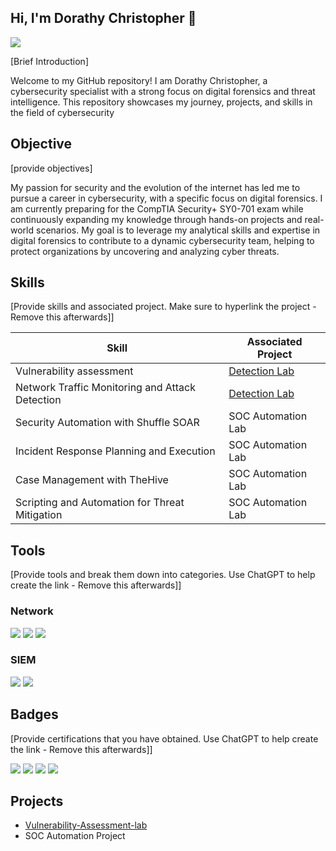 ## Hi, I'm Dorathy Christopher 👋
<a href="https://linkedin.com/in/dorathychristopher"><img src="https://img.shields.io/badge/-LinkedIn-0072b1?&style=for-the-badge&logo=linkedin&logoColor=white" /></a>

[Brief Introduction]

Welcome to my GitHub repository! I am Dorathy Christopher, a cybersecurity specialist with a strong focus on digital forensics and threat intelligence. This repository showcases my journey, projects, and skills in the field of cybersecurity

## Objective
[provide objectives]

My passion for security and the evolution of the internet has led me to pursue a career in cybersecurity, with a specific focus on digital forensics. I am currently preparing for the CompTIA Security+ SY0-701 exam while continuously expanding my knowledge through hands-on projects and real-world scenarios. My goal is to leverage my analytical skills and expertise in digital forensics to contribute to a dynamic cybersecurity team, helping to protect organizations by uncovering and analyzing cyber threats.

## Skills
[Provide skills and associated project. Make sure to hyperlink the project - Remove this afterwards]]

| Skill                                         | Associated Project         |
|-----------------------------------------------|----------------------------|
| Vulnerability assessment                      | <a href="https://google.com">Detection Lab</a>|
| Network Traffic Monitoring and Attack Detection | <a href="https://google.com">Detection Lab</a>|
| Security Automation with Shuffle SOAR         | SOC Automation Lab|
| Incident Response Planning and Execution      | SOC Automation Lab|
| Case Management with TheHive                  | SOC Automation Lab|
| Scripting and Automation for Threat Mitigation | SOC Automation Lab|

## Tools
[Provide tools and break them down into categories. Use ChatGPT to help create the link - Remove this afterwards]]

### Network
<div>
    <img src="https://img.shields.io/badge/-Wireshark-1679A7?&style=for-the-badge&logo=Wireshark&logoColor=white" />
    <img src="https://img.shields.io/badge/-Suricata-EF3B2D?&style=for-the-badge&logo=Suricata&logoColor=white" />
    <img src="https://img.shields.io/badge/-tcpdump-005571?&style=for-the-badge&logo=tcpdump&logoColor=white" />

</div>

### SIEM
<div>
    <img src="https://img.shields.io/badge/-Splunk-000000?&style=for-the-badge&logo=Splunk&logoColor=white" />
 <img src="https://img.shields.io/badge/-Chronicle-005571?&style=for-the-badge&logo=chronicle&logoColor=white" />


</div>

## Badges
[Provide certifications that you have obtained. Use ChatGPT to help create the link - Remove this afterwards]]
<div>
<img src="https://img.shields.io/badge/-Cisco%20Junior%20Cybersecurity%20Analyst-1a73e8?&style=for-the-badge&logo=Cisco&logoColor=white" />
<img src="https://img.shields.io/badge/-Google%20Cybersecurity%20Professional-4285F4?&style=for-the-badge&logo=Google&logoColor=white" />
<img src="https://img.shields.io/badge/-ISC2%20Candidate-ef3e47?&style=for-the-badge&logo=ISC2&logoColor=white" />
<img src="https://img.shields.io/badge/-CompTIA%20Security%2B%20701%20Candidate-FF0000?&style=for-the-badge&logo=CompTIA&logoColor=white" />


</div>

## Projects
- <a href="https://github.com/Dorakhris/Vulnerability-Assessment-lab/blob/main">Vulnerability-Assessment-lab</a>
- SOC Automation Project
